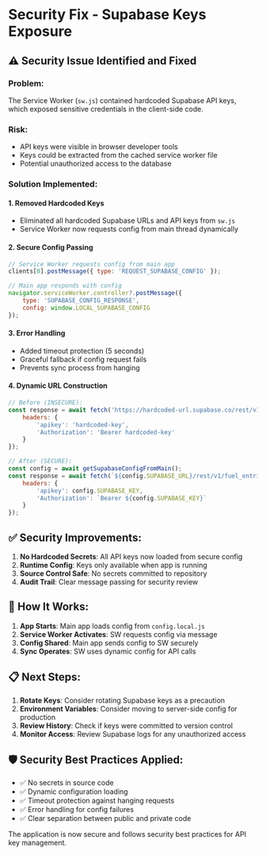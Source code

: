 # Security Fix - Supabase Keys Exposure

## ⚠️ **Security Issue Identified and Fixed**

### **Problem:**
The Service Worker (`sw.js`) contained hardcoded Supabase API keys, which exposed sensitive credentials in the client-side code.

### **Risk:**
- API keys were visible in browser developer tools
- Keys could be extracted from the cached service worker file
- Potential unauthorized access to the database

### **Solution Implemented:**

#### 1. **Removed Hardcoded Keys**
- Eliminated all hardcoded Supabase URLs and API keys from `sw.js`
- Service Worker now requests config from main thread dynamically

#### 2. **Secure Config Passing**
```javascript
// Service Worker requests config from main app
clients[0].postMessage({ type: 'REQUEST_SUPABASE_CONFIG' });

// Main app responds with config
navigator.serviceWorker.controller?.postMessage({
    type: 'SUPABASE_CONFIG_RESPONSE',
    config: window.LOCAL_SUPABASE_CONFIG
});
```

#### 3. **Error Handling**
- Added timeout protection (5 seconds)
- Graceful fallback if config request fails
- Prevents sync process from hanging

#### 4. **Dynamic URL Construction**
```javascript
// Before (INSECURE):
const response = await fetch('https://hardcoded-url.supabase.co/rest/v1/fuel_entries', {
    headers: {
        'apikey': 'hardcoded-key',
        'Authorization': 'Bearer hardcoded-key'
    }
});

// After (SECURE):
const config = await getSupabaseConfigFromMain();
const response = await fetch(`${config.SUPABASE_URL}/rest/v1/fuel_entries`, {
    headers: {
        'apikey': config.SUPABASE_KEY,
        'Authorization': `Bearer ${config.SUPABASE_KEY}`
    }
});
```

## ✅ **Security Improvements:**

1. **No Hardcoded Secrets**: All API keys now loaded from secure config
2. **Runtime Config**: Keys only available when app is running
3. **Source Control Safe**: No secrets committed to repository
4. **Audit Trail**: Clear message passing for security review

## 🔄 **How It Works:**

1. **App Starts**: Main app loads config from `config.local.js`
2. **Service Worker Activates**: SW requests config via message
3. **Config Shared**: Main app sends config to SW securely
4. **Sync Operates**: SW uses dynamic config for API calls

## 📋 **Next Steps:**

1. **Rotate Keys**: Consider rotating Supabase keys as a precaution
2. **Environment Variables**: Consider moving to server-side config for production
3. **Review History**: Check if keys were committed to version control
4. **Monitor Access**: Review Supabase logs for any unauthorized access

## 🛡️ **Security Best Practices Applied:**

- ✅ No secrets in source code
- ✅ Dynamic configuration loading
- ✅ Timeout protection against hanging requests
- ✅ Error handling for config failures
- ✅ Clear separation between public and private code

The application is now secure and follows security best practices for API key management.